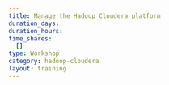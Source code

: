 ```yaml
---
title: Manage the Hadoop Cloudera platform
duration_days:
duration_hours:
time_shares:
  []
type: Workshop
category: hadoop-cloudera
layout: training
---
```

